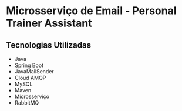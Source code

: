 # Microsserviço de Email - Personal Trainer Assistant

## Tecnologias Utilizadas

- Java
- Spring Boot
- JavaMailSender
- Cloud AMQP
- MySQL
- Maven
- Microsserviço
- RabbitMQ
